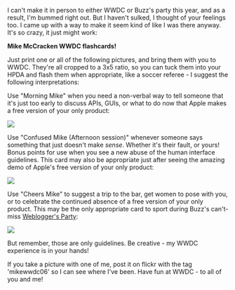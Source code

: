 <!--
.. title: Take me to WWDC!
.. date: 2006/08/03 19:51
.. slug: take-me-to-wwdc
.. link:
.. description:
.. tags: mac, me, wwdc
-->


I can't make it in person to either WWDC or Buzz's party this year, and as a result, I'm bummed right out. But I haven't sulked, I thought of your feelings too. I came up with a way to make it seem kind of like I was there anyway. It's so crazy, it just might work:

**Mike McCracken WWDC flashcards!**

Just print one or all of the following pictures, and bring them with you to WWDC. They're all cropped to a 3x5 ratio, so you can tuck them into your HPDA and flash them when appropriate, like a soccer referee - I suggest the following interpretations:


Use "Morning Mike" when you need a non-verbal way to tell someone that it's just too early to discuss APIs, GUIs, or what to do now that Apple makes a free version of your only product:

[![](http://michael-mccracken.net/img/card0.jpg)](http://michael-mccracken.net/img/card0.jpg)


Use "Confused Mike (Afternoon session)" whenever someone says something that just doesn't make *sense*. Whether it's their fault, or yours! Bonus points for use when you see a new abuse of the human interface guidelines. This card may also be appropriate just after seeing the amazing demo of Apple's free version of your only product:

[![](http://michael-mccracken.net/img/card1.jpg)](http://michael-mccracken.net/img/card1.jpg)


Use "Cheers Mike" to suggest a trip to the bar, get women to pose with you, or to celebrate the continued absence of a free version of your only product. This may be the only appropriate card to sport during Buzz's can't-miss [Weblogger's Party](http://weblog.scifihifi.com/2006/07/23/party-time-excellent/#comments):

[![](http://michael-mccracken.net/img/card2.jpg)](http://michael-mccracken.net/img/card2.jpg)


But remember, those are only guidelines. Be creative - my WWDC experience is in your hands!

If you take a picture with one of me, post it on flickr with the tag 'mikewwdc06' so I can see where I've been. Have fun at WWDC - to all of you and me!
